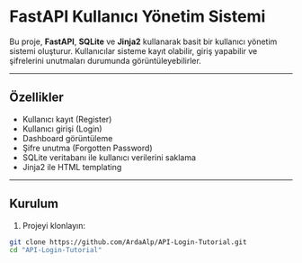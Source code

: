 # FastAPI Kullanıcı Yönetim Sistemi

Bu proje, **FastAPI**, **SQLite** ve **Jinja2** kullanarak basit bir kullanıcı yönetim sistemi oluşturur. Kullanıcılar sisteme kayıt olabilir, giriş yapabilir ve şifrelerini unutmaları durumunda görüntüleyebilirler.

---

## Özellikler

- Kullanıcı kayıt (Register)  
- Kullanıcı girişi (Login)  
- Dashboard görüntüleme
- Şifre unutma (Forgotten Password)  
- SQLite veritabanı ile kullanıcı verilerini saklama  
- Jinja2 ile HTML templating  

---

## Kurulum

1. Projeyi klonlayın:

```bash
git clone https://github.com/ArdaAlp/API-Login-Tutorial.git
cd "API-Login-Tutorial"
